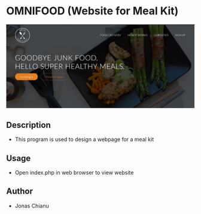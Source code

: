 # OMNIFOOD (Website for Meal Kit)
![](misc%20images/frontpage.JPG)

## Description
* This program is used to design a webpage for a meal kit
 
## Usage
* Open index.php in web browser to view website

## Author
* Jonas Chianu


